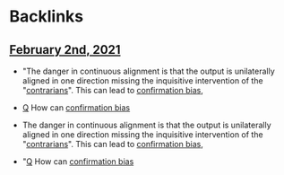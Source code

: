 
# Backlinks
## [February 2nd, 2021](<February 2nd, 2021.md>)
- "The danger in continuous alignment is that the output is unilaterally aligned in one direction missing the inquisitive intervention of the "[contrarians](<contrarians.md>)". This can lead to [confirmation bias](<confirmation bias.md>),

- [Q](<Q.md>) How can [confirmation bias](<confirmation bias.md>)

- The danger in continuous alignment is that the output is unilaterally aligned in one direction missing the inquisitive intervention of the "[contrarians](<contrarians.md>)". This can lead to [confirmation bias](<confirmation bias.md>),

- "[Q](<Q.md>) How can [confirmation bias](<confirmation bias.md>)

